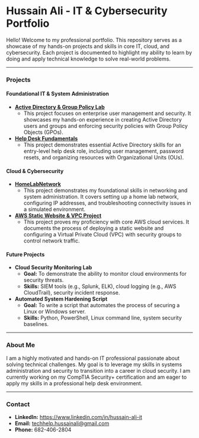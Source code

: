 # Hussain Ali - IT & Cybersecurity Portfolio

Hello! Welcome to my professional portfolio. This repository serves as a showcase of my hands-on projects and skills in core IT, cloud, and cybersecurity. Each project is documented to highlight my ability to learn by doing and apply technical knowledge to solve real-world problems.

---

### **Projects**

#### **Foundational IT & System Administration**
* **[Active Directory & Group Policy Lab](https://github.com/hussainali0817/Active-Directory-Lab)**
    * This project focuses on enterprise user management and security. It showcases my hands-on experience in creating Active Directory users and groups and enforcing security policies with Group Policy Objects (GPOs).
* **[Help Desk Fundamentals](https://github.com/hussainali0817/Help-Desk-Fundamentals)**
    * This project demonstrates essential Active Directory skills for an entry-level help desk role, including user management, password resets, and organizing resources with Organizational Units (OUs).

#### **Cloud & Cybersecurity**
* **[HomeLabNetwork](https://github.com/hussainali0817/HomeLabNetwork)**
    * This project demonstrates my foundational skills in networking and system administration. It covers setting up a home lab network, configuring IP addresses, and troubleshooting connectivity issues in a simulated environment.
* **[AWS Static Website & VPC Project](https://github.com/hussainali0817/Week1-AWS-WebApp)**
    * This project proves my proficiency with core AWS cloud services. It documents the process of deploying a static website and configuring a Virtual Private Cloud (VPC) with security groups to control network traffic.

#### **Future Projects**
* **Cloud Security Monitoring Lab**
    * **Goal:** To demonstrate the ability to monitor cloud environments for security threats.
    * **Skills:** SIEM tools (e.g., Splunk, ELK), cloud logging (e.g., AWS CloudTrail), security incident response.
* **Automated System Hardening Script**
    * **Goal:** To write a script that automates the process of securing a Linux or Windows server.
    * **Skills:** Python, PowerShell, Linux command line, system security baselines.

---

### **About Me**

I am a highly motivated and hands-on IT professional passionate about solving technical challenges. My goal is to leverage my skills in systems administration and security to transition into a career in cloud security. I am currently working on my CompTIA Security+ certification and am eager to apply my skills in a professional help desk environment.

---

### **Contact**

* **LinkedIn:** https://www.linkedin.com/in/hussain-ali-it
* **Email:** techhelp.hussainali@gmail.com
* **Phone:** 682-406-2804
